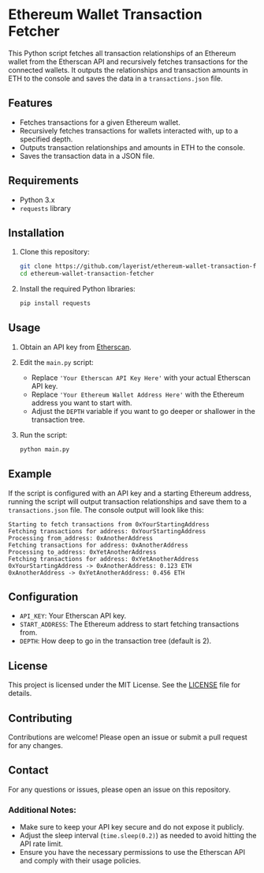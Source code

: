 # Ethereum Wallet Transaction Fetcher

This Python script fetches all transaction relationships of an Ethereum wallet from the Etherscan API and recursively fetches transactions for the connected wallets. It outputs the relationships and transaction amounts in ETH to the console and saves the data in a `transactions.json` file.

## Features

- Fetches transactions for a given Ethereum wallet.
- Recursively fetches transactions for wallets interacted with, up to a specified depth.
- Outputs transaction relationships and amounts in ETH to the console.
- Saves the transaction data in a JSON file.

## Requirements

- Python 3.x
- `requests` library

## Installation

1. Clone this repository:
    ```bash
    git clone https://github.com/layerist/ethereum-wallet-transaction-fetcher.git
    cd ethereum-wallet-transaction-fetcher
    ```

2. Install the required Python libraries:
    ```bash
    pip install requests
    ```

## Usage

1. Obtain an API key from [Etherscan](https://etherscan.io/apis).

2. Edit the `main.py` script:
    - Replace `'Your Etherscan API Key Here'` with your actual Etherscan API key.
    - Replace `'Your Ethereum Wallet Address Here'` with the Ethereum address you want to start with.
    - Adjust the `DEPTH` variable if you want to go deeper or shallower in the transaction tree.

3. Run the script:
    ```bash
    python main.py
    ```

## Example

If the script is configured with an API key and a starting Ethereum address, running the script will output transaction relationships and save them to a `transactions.json` file. The console output will look like this:

```
Starting to fetch transactions from 0xYourStartingAddress
Fetching transactions for address: 0xYourStartingAddress
Processing from_address: 0xAnotherAddress
Fetching transactions for address: 0xAnotherAddress
Processing to_address: 0xYetAnotherAddress
Fetching transactions for address: 0xYetAnotherAddress
0xYourStartingAddress -> 0xAnotherAddress: 0.123 ETH
0xAnotherAddress -> 0xYetAnotherAddress: 0.456 ETH
```

## Configuration

- `API_KEY`: Your Etherscan API key.
- `START_ADDRESS`: The Ethereum address to start fetching transactions from.
- `DEPTH`: How deep to go in the transaction tree (default is 2).

## License

This project is licensed under the MIT License. See the [LICENSE](LICENSE) file for details.

## Contributing

Contributions are welcome! Please open an issue or submit a pull request for any changes.

## Contact

For any questions or issues, please open an issue on this repository.

### Additional Notes:

- Make sure to keep your API key secure and do not expose it publicly.
- Adjust the sleep interval (`time.sleep(0.2)`) as needed to avoid hitting the API rate limit.
- Ensure you have the necessary permissions to use the Etherscan API and comply with their usage policies.
